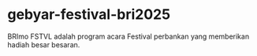 # gebyar-festival-bri2025
BRImo FSTVL adalah program acara Festival perbankan yang memberikan hadiah besar besaran.
